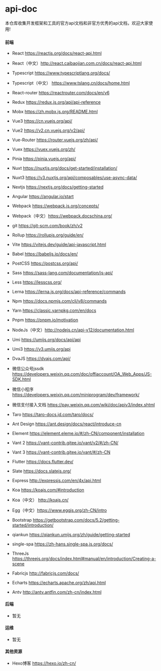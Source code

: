 # api-doc
本仓库收集开发框架和工具的官方api文档和非官方优秀的api文档，欢迎大家使用!

### 

#### 前端

- React https://reactjs.org/docs/react-api.html
- React（中文）http://react.caibaojian.com.cn/docs/react-api.html

- Typescript https://www.typescriptlang.org/docs/

- Typescript（中文） https://www.tslang.cn/docs/home.html

- React-router https://reactrouter.com/docs/en/v6
- Redux https://redux.js.org/api/api-reference
- Mobx https://zh.mobx.js.org/README.html
- Vue3  https://cn.vuejs.org/api/
- Vue2  https://v2.cn.vuejs.org/v2/api/
- Vue-Router https://router.vuejs.org/zh/api/
- Vuex https://vuex.vuejs.org/zh/
- Pinia https://pinia.vuejs.org/api/
- Nuxt https://nuxtjs.org/docs/get-started/installation/
- Nuxt3 https://v3.nuxtjs.org/api/composables/use-async-data/
- Nextjs https://nextjs.org/docs/getting-started
- Angular https://angular.io/start
- Webpack https://webpack.js.org/concepts/
- Webpack（中文）https://webpack.docschina.org/
- git https://git-scm.com/book/zh/v2
- Rollup https://rollupjs.org/guide/en/
- Vite https://vitejs.dev/guide/api-javascript.html
- Babel https://babeljs.io/docs/en/
- PostCSS https://postcss.org/api/
- Sass https://sass-lang.com/documentation/js-api/
- Less https://lesscss.org/
- Lerna https://lerna.js.org/docs/api-reference/commands
- Npm https://docs.npmjs.com/cli/v8/commands
- Yarn https://classic.yarnpkg.com/en/docs
- Pnpm https://pnpm.io/motivation
- NodeJs（中文）http://nodejs.cn/api-v12/documentation.html
- Umi https://umijs.org/docs/api/api
- Umi3 https://v3.umijs.org/api
- DvaJS https://dvajs.com/api/
- 微信公众号jssdk https://developers.weixin.qq.com/doc/offiaccount/OA_Web_Apps/JS-SDK.html
- 微信小程序 https://developers.weixin.qq.com/miniprogram/dev/framework/
- 微信支付接入文档 https://pay.weixin.qq.com/wiki/doc/apiv3/index.shtml
- Taro https://taro-docs.jd.com/taro/docs/
- Ant Design https://ant.design/docs/react/introduce-cn
- Element https://element.eleme.io/#/zh-CN/component/installation
- Vant 2 https://vant-contrib.gitee.io/vant/v2/#/zh-CN/
- Vant 3  https://vant-contrib.gitee.io/vant/#/zh-CN
- Flutter https://docs.flutter.dev/
- Slate https://docs.slatejs.org/
- Express http://expressjs.com/en/4x/api.html
- Koa https://koajs.com/#introduction
- Koa（中文） http://koajs.cn/
- Egg（中文）https://www.eggjs.org/zh-CN/intro
- Bootstrap https://getbootstrap.com/docs/5.2/getting-started/introduction/
- qiankun https://qiankun.umijs.org/zh/guide/getting-started
- single-spa https://zh-hans.single-spa.js.org/docs/
- ThreeJs https://threejs.org/docs/index.html#manual/en/introduction/Creating-a-scene
- Fabricjs http://fabricjs.com/docs/
- Echarts https://echarts.apache.org/zh/api.html
- Antv http://antv.antfin.com/zh-cn/index.html



#### 后端

- 暂无




#### 运维

- 暂无



#### 其他资源

- Hexo博客 https://hexo.io/zh-cn/